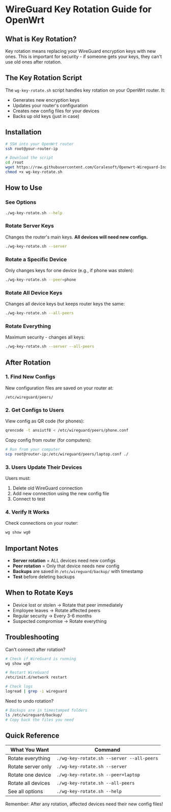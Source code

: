 # WireGuard Key Rotation Guide for OpenWrt

## What is Key Rotation?
Key rotation means replacing your WireGuard encryption keys with new ones. This is important for security - if someone gets your keys, they can't use old ones after rotation.

## The Key Rotation Script
The `wg-key-rotate.sh` script handles key rotation on your OpenWrt router. It:
- Generates new encryption keys
- Updates your router's configuration
- Creates new config files for your devices
- Backs up old keys (just in case)

## Installation
```bash
# SSH into your OpenWrt router
ssh root@your-router-ip

# Download the script
cd /root
wget https://raw.githubusercontent.com/Coralesoft/Openwrt-Wireguard-Installer/main/wg-key-rotate.sh
chmod +x wg-key-rotate.sh
```

## How to Use

### See Options
```bash
./wg-key-rotate.sh --help
```

### Rotate Server Keys
Changes the router's main keys. **All devices will need new configs.**
```bash
./wg-key-rotate.sh --server
```

### Rotate a Specific Device
Only changes keys for one device (e.g., if phone was stolen):
```bash
./wg-key-rotate.sh --peer=phone
```

### Rotate All Device Keys
Changes all device keys but keeps router keys the same:
```bash
./wg-key-rotate.sh --all-peers
```

### Rotate Everything
Maximum security - changes all keys:
```bash
./wg-key-rotate.sh --server --all-peers
```

## After Rotation

### 1. Find New Configs
New configuration files are saved on your router at:
```
/etc/wireguard/peers/
```

### 2. Get Configs to Users
View config as QR code (for phones):
```bash
qrencode -t ansiutf8 < /etc/wireguard/peers/phone.conf
```

Copy config from router (for computers):
```bash
# Run from your computer
scp root@router-ip:/etc/wireguard/peers/laptop.conf ./
```

### 3. Users Update Their Devices
Users must:
1. Delete old WireGuard connection
2. Add new connection using the new config file
3. Connect to test

### 4. Verify It Works
Check connections on your router:
```bash
wg show wg0
```

## Important Notes

- **Server rotation** = ALL devices need new configs
- **Peer rotation** = Only that device needs new config  
- **Backups** are saved in `/etc/wireguard/backup/` with timestamp
- **Test** before deleting backups

## When to Rotate Keys

- Device lost or stolen → Rotate that peer immediately
- Employee leaves → Rotate affected peers
- Regular security → Every 3-6 months
- Suspected compromise → Rotate everything

## Troubleshooting

Can't connect after rotation?
```bash
# Check if WireGuard is running
wg show wg0

# Restart WireGuard
/etc/init.d/network restart

# Check logs
logread | grep -i wireguard
```

Need to undo rotation?
```bash
# Backups are in timestamped folders
ls /etc/wireguard/backup/
# Copy back the files you need
```

## Quick Reference

| What You Want | Command |
|--------------|---------|
| Rotate everything | `./wg-key-rotate.sh --server --all-peers` |
| Rotate server only | `./wg-key-rotate.sh --server` |
| Rotate one device | `./wg-key-rotate.sh --peer=laptop` |
| Rotate all devices | `./wg-key-rotate.sh --all-peers` |
| See all options | `./wg-key-rotate.sh --help` |

Remember: After any rotation, affected devices need their new config files!

